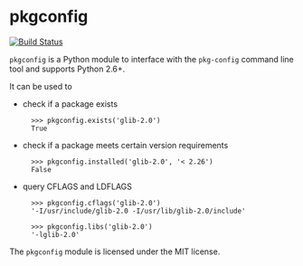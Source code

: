 # pkgconfig

[![Build Status](https://travis-ci.org/matze/pkgconfig.png?branch=master)](https://travis-ci.org/matze/pkgconfig)

`pkgconfig` is a Python module to interface with the `pkg-config` command line
tool and supports Python 2.6+.

It can be used to 

- check if a package exists

        >>> pkgconfig.exists('glib-2.0')
        True

- check if a package meets certain version requirements

        >>> pkgconfig.installed('glib-2.0', '< 2.26')
        False

- query CFLAGS and LDFLAGS

        >>> pkgconfig.cflags('glib-2.0')
        '-I/usr/include/glib-2.0 -I/usr/lib/glib-2.0/include'

        >>> pkgconfig.libs('glib-2.0')
        '-lglib-2.0'


The `pkgconfig` module is licensed under the MIT license.
